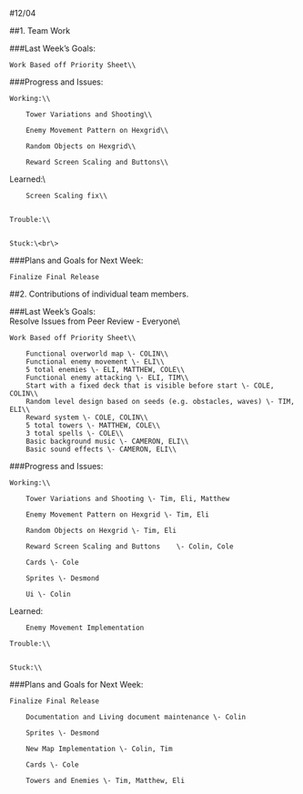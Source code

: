 \#12/04

\#\#1. Team Work

\#\#\#Last Week’s Goals:

	Work Based off Priority Sheet\\


\#\#\#Progress and Issues:

	Working:\\  

		Tower Variations and Shooting\\  

		Enemy Movement Pattern on Hexgrid\\  

		Random Objects on Hexgrid\\  

		Reward Screen Scaling and Buttons\\  

Learned:\\  

		Screen Scaling fix\\


	Trouble:\\


	Stuck:\<br\>

	

\#\#\#Plans and Goals for Next Week:

	Finalize Final Release

\#\#2. Contributions of individual team members.

	

\#\#\#Last Week’s Goals:  
	Resolve Issues from Peer Review \- Everyone\\  

	Work Based off Priority Sheet\\  

		Functional overworld map \- COLIN\\    
		Functional enemy movement \- ELI\\    
		5 total enemies \- ELI, MATTHEW, COLE\\    
		Functional enemy attacking \- ELI, TIM\\    
		Start with a fixed deck that is visible before start \- COLE, COLIN\\    
		Random level design based on seeds (e.g. obstacles, waves) \- TIM, ELI\\    
		Reward system \- COLE, COLIN\\    
		5 total towers \- MATTHEW, COLE\\    
		3 total spells \- COLE\\    
		Basic background music \- CAMERON, ELI\\    
		Basic sound effects \- CAMERON, ELI\\


\#\#\#Progress and Issues:

	Working:\\  

		Tower Variations and Shooting \- Tim, Eli, Matthew

		Enemy Movement Pattern on Hexgrid \- Tim, Eli

		Random Objects on Hexgrid \- Tim, Eli

		Reward Screen Scaling and Buttons	 \- Colin, Cole

		Cards \- Cole

		Sprites \- Desmond

		Ui \- Colin

Learned:

		Enemy Movement Implementation

	Trouble:\\


	Stuck:\\


\#\#\#Plans and Goals for Next Week:

	Finalize Final Release

		Documentation and Living document maintenance \- Colin

		Sprites \- Desmond

		New Map Implementation \- Colin, Tim

		Cards \- Cole

		Towers and Enemies \- Tim, Matthew, Eli

